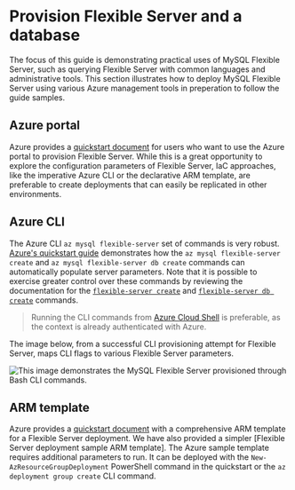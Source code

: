# Provision Flexible Server and a database

The focus of this guide is demonstrating practical uses of MySQL Flexible Server, such as querying Flexible Server with common languages and administrative tools. This section illustrates how to deploy MySQL Flexible Server using various Azure management tools in preperation to follow the guide samples.

## Azure portal

Azure provides a [quickstart document](https://docs.microsoft.com/azure/mysql/flexible-server/quickstart-create-server-portal) for users who want to use the Azure portal to provision Flexible Server. While this is a great opportunity to explore the configuration parameters of Flexible Server, IaC approaches, like the imperative Azure CLI or the declarative ARM template, are preferable to create deployments that can easily be replicated in other environments.

## Azure CLI

The Azure CLI `az mysql flexible-server` set of commands is very robust. [Azure's quickstart guide](https://docs.microsoft.com/azure/mysql/flexible-server/quickstart-create-server-cli) demonstrates how the `az mysql flexible-server create` and `az mysql flexible-server db create` commands can automatically populate server parameters. Note that it is possible to exercise greater control over these commands by reviewing the documentation for the [`flexible-server create`](https://docs.microsoft.com/cli/azure/mysql/flexible-server?view=azure-cli-latest#az_mysql_flexible_server_create) and [`flexible-server db create`](https://docs.microsoft.com/cli/azure/mysql/flexible-server/db?view=azure-cli-latest#az_mysql_flexible_server_db_create) commands.

> Running the CLI commands from [Azure Cloud Shell](shell.azure.com) is preferable, as the context is already authenticated with Azure.

The image below, from a successful CLI provisioning attempt for Flexible Server, maps CLI flags to various Flexible Server parameters.

![This image demonstrates the MySQL Flexible Server provisioned through Bash CLI commands.](./media/mysql-flex-params.png "CLI provisioning")

## ARM template

Azure provides a [quickstart document](https://docs.microsoft.com/azure/mysql/flexible-server/quickstart-create-arm-template#review-the-template) with a comprehensive ARM template for a Flexible Server deployment. We have also provided a simpler [Flexible Server deployment sample ARM template]. The Azure sample template requires additional parameters to run. It can be deployed with the `New-AzResourceGroupDeployment` PowerShell command in the quickstart or the `az deployment group create` CLI command.
